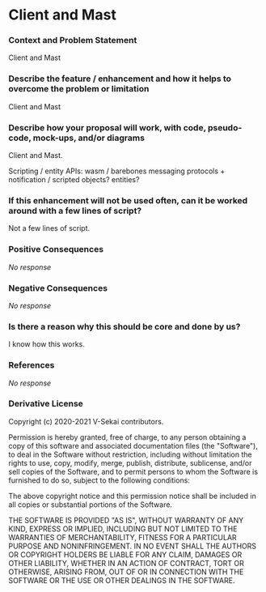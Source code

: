 # Client and Mast

### Context and Problem Statement

Client and Mast

### Describe the feature / enhancement and how it helps to overcome the problem or limitation

Client and Mast

### Describe how your proposal will work, with code, pseudo-code, mock-ups, and/or diagrams

Client and Mast.

Scripting / entity APIs: wasm / barebones messaging protocols + notification / scripted objects? entities?

### If this enhancement will not be used often, can it be worked around with a few lines of script?

Not a few lines of script.

### Positive Consequences

_No response_

### Negative Consequences

_No response_

### Is there a reason why this should be core and done by us?

I know how this works.

### References

_No response_

### Derivative License

Copyright (c) 2020-2021 V-Sekai contributors.

Permission is hereby granted, free of charge, to any person obtaining a copy
of this software and associated documentation files (the "Software"), to deal
in the Software without restriction, including without limitation the rights
to use, copy, modify, merge, publish, distribute, sublicense, and/or sell
copies of the Software, and to permit persons to whom the Software is
furnished to do so, subject to the following conditions:

The above copyright notice and this permission notice shall be included in all
copies or substantial portions of the Software.

THE SOFTWARE IS PROVIDED "AS IS", WITHOUT WARRANTY OF ANY KIND, EXPRESS OR
IMPLIED, INCLUDING BUT NOT LIMITED TO THE WARRANTIES OF MERCHANTABILITY,
FITNESS FOR A PARTICULAR PURPOSE AND NONINFRINGEMENT. IN NO EVENT SHALL THE
AUTHORS OR COPYRIGHT HOLDERS BE LIABLE FOR ANY CLAIM, DAMAGES OR OTHER
LIABILITY, WHETHER IN AN ACTION OF CONTRACT, TORT OR OTHERWISE, ARISING FROM,
OUT OF OR IN CONNECTION WITH THE SOFTWARE OR THE USE OR OTHER DEALINGS IN THE
SOFTWARE.
